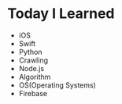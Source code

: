 # Today I Learned
* iOS
* Swift
* Python
* Crawling
* Node.js
* Algorithm
* OS(Operating Systems)
* Firebase
